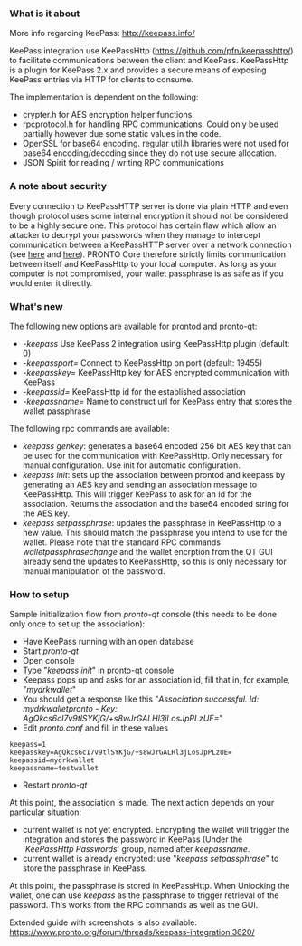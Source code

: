 ### What is it about

More info regarding KeePass: http://keepass.info/

KeePass integration use KeePassHttp (https://github.com/pfn/keepasshttp/) to facilitate communications between the client and KeePass. KeePassHttp is a plugin for KeePass 2.x and provides a secure means of exposing KeePass entries via HTTP for clients to consume.

The implementation is dependent on the following:
 - crypter.h for AES encryption helper functions.
 - rpcprotocol.h for handling RPC communications. Could only be used partially however due some static values in the code.
 - OpenSSL for base64 encoding. regular util.h libraries were not used for base64 encoding/decoding since they do not use secure allocation.
 - JSON Spirit for reading / writing RPC communications

### A note about security

Every connection to KeePassHTTP server is done via plain HTTP and even though protocol uses some internal encryption it should not be considered to be a highly secure one. This protocol has certain flaw which allow an attacker to decrypt your passwords when they manage to intercept communication between a KeePassHTTP server over a network connection (see [here](https://github.com/pfn/keepasshttp/issues/258) and [here](https://github.com/keepassxreboot/keepassxc/issues/147)). PRONTO Core therefore strictly limits communication between itself and KeePassHttp to your local computer. As long as your computer is not compromised, your wallet passphrase is as safe as if you would enter it directly.

### What's new

The following new options are available for prontod and pronto-qt:
 - _-keepass_ Use KeePass 2 integration using KeePassHttp plugin (default: 0)
 - _-keepassport=_ Connect to KeePassHttp on port (default: 19455)
 - _-keepasskey=_ KeePassHttp key for AES encrypted communication with KeePass
 - _-keepassid=_ KeePassHttp id for the established association
 - _-keepassname=_ Name to construct url for KeePass entry that stores the wallet passphrase

The following rpc commands are available:

 - _keepass genkey_: generates a base64 encoded 256 bit AES key that can be used for the communication with KeePassHttp. Only necessary for manual configuration. Use init for automatic configuration.
 - _keepass init_: sets up the association between prontod and keepass by generating an AES key and sending an association message to KeePassHttp. This will trigger KeePass to ask for an Id for the association. Returns the association and the base64 encoded string for the AES key.
 - _keepass setpassphrase_: updates the passphrase in KeePassHttp to a new value. This should match the passphrase you intend to use for the wallet. Please note that the standard RPC commands _walletpassphrasechange_ and the wallet encrption from the QT GUI already send the updates to KeePassHttp, so this is only necessary for manual manipulation of the password.

### How to setup

Sample initialization flow from _pronto-qt_ console (this needs to be done only once to set up the association):

 - Have KeePass running with an open database
 - Start _pronto-qt_
 - Open console
 - Type "_keepass init_" in pronto-qt console
 - Keepass pops up and asks for an association id, fill that in, for example, "_mydrkwallet_"
 - You should get a response like this "_Association successful. Id: mydrkwalletpronto - Key: AgQkcs6cI7v9tlSYKjG/+s8wJrGALHl3jLosJpPLzUE=_"
 - Edit _pronto.conf_ and fill in these values
```
keepass=1
keepasskey=AgQkcs6cI7v9tlSYKjG/+s8wJrGALHl3jLosJpPLzUE=
keepassid=mydrkwallet
keepassname=testwallet
```
 - Restart _pronto-qt_

At this point, the association is made. The next action depends on your particular situation:

 - current wallet is not yet encrypted. Encrypting the wallet will trigger the integration and stores the password in KeePass (Under the '_KeePassHttp Passwords_' group, named after _keepassname_.
 - current wallet is already encrypted: use "_keepass setpassphrase_" to store the passphrase in KeePass.

At this point, the passphrase is stored in KeePassHttp. When Unlocking the wallet, one can use _keepass_ as the passphrase to trigger retrieval of the password. This works from the RPC commands as well as the GUI.

Extended guide with screenshots is also available: https://www.pronto.org/forum/threads/keepass-integration.3620/
